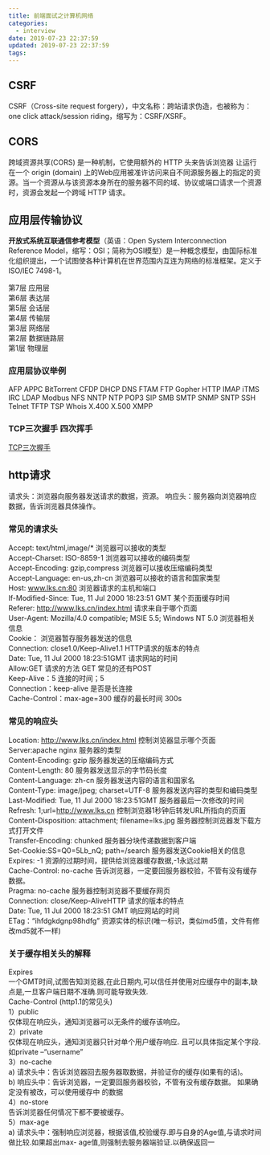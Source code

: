 ```yaml
---
title: 前端面试之计算机网络
categories:
  - interview
date: 2019-07-23 22:37:59
updated: 2019-07-23 22:37:59
tags:
---
```

## CSRF

CSRF（Cross-site request forgery），中文名称：跨站请求伪造，也被称为：one click attack/session riding，缩写为：CSRF/XSRF。

## CORS

跨域资源共享(CORS) 是一种机制，它使用额外的 HTTP 头来告诉浏览器  让运行在一个 origin (domain) 上的Web应用被准许访问来自不同源服务器上的指定的资源。当一个资源从与该资源本身所在的服务器不同的域、协议或端口请求一个资源时，资源会发起一个跨域 HTTP 请求。

## 应用层传输协议

**开放式系统互联通信参考模型**（英语：Open System Interconnection Reference Model，缩写：OSI；简称为OSI模型）是一种概念模型，由国际标准化组织提出，一个试图使各种计算机在世界范围内互连为网络的标准框架。定义于ISO/IEC 7498-1。

第7层 应用层  
第6层 表达层  
第5层 会话层  
第4层 传输层  
第3层 网络层  
第2层 数据链路层  
第1层 物理层  

### 应用层协议举例

AFP
APPC
BitTorrent
CFDP
DHCP
DNS
FTAM
FTP
Gopher
HTTP
IMAP
iTMS
IRC
LDAP
Modbus
NFS
NNTP
NTP
POP3
SIP
SMB
SMTP
SNMP
SNTP
SSH
Telnet
TFTP
TSP
Whois
X.400
X.500
XMPP

### TCP三次握手 四次挥手

[TCP三次握手](https://hit-alibaba.github.io/interview/basic/network/TCP.html)

## http请求

请求头：浏览器向服务器发送请求的数据，资源。
响应头：服务器向浏览器响应数据，告诉浏览器具体操作。

### 常见的请求头

Accept: text/html,image/*                                            浏览器可以接收的类型  
Accept-Charset: ISO-8859-1                                      浏览器可以接收的编码类型  
Accept-Encoding: gzip,compress                               浏览器可以接收压缩编码类型  
Accept-Language: en-us,zh-cn                                浏览器可以接收的语言和国家类型  
Host: www.lks.cn:80                                               浏览器请求的主机和端口  
If-Modified-Since: Tue, 11 Jul 2000 18:23:51 GMT   某个页面缓存时间  
Referer: http://www.lks.cn/index.html                         请求来自于哪个页面  
User-Agent: Mozilla/4.0 compatible; MSIE 5.5; Windows NT 5.0   浏览器相关信息  
Cookie：                                                       浏览器暂存服务器发送的信息  
Connection: close1.0/Keep-Alive1.1                          HTTP请求的版本的特点  
Date: Tue, 11 Jul 2000 18:23:51GMT                       请求网站的时间  
Allow:GET                                                 请求的方法 GET 常见的还有POST  
Keep-Alive：5                                              连接的时间；5  
Connection：keep-alive                                             是否是长连接  
Cache-Control：max-age=300                                   缓存的最长时间 300s  

### 常见的响应头

Location: http://www.lks.cn/index.html                          控制浏览器显示哪个页面  
Server:apache nginx                                                   服务器的类型  
Content-Encoding: gzip                                               服务器发送的压缩编码方式  
Content-Length: 80                                                     服务器发送显示的字节码长度  
Content-Language: zh-cn                                           服务器发送内容的语言和国家名  
Content-Type: image/jpeg; charset=UTF-8                 服务器发送内容的类型和编码类型  
Last-Modified: Tue, 11 Jul 2000 18:23:51GMT           服务器最后一次修改的时间  
Refresh: 1;url=http://www.lks.cn                                  控制浏览器1秒钟后转发URL所指向的页面  
Content-Disposition: attachment; filename=lks.jpg      服务器控制浏览器发下载方式打开文件  
Transfer-Encoding: chunked                                      服务器分块传递数据到客户端  
Set-Cookie:SS=Q0=5Lb_nQ; path=/search                服务器发送Cookie相关的信息  
Expires: -1                                            资源的过期时间，提供给浏览器缓存数据,-1永远过期  
Cache-Control: no-cache                                  告诉浏览器，一定要回服务器校验，不管有没有缓存数据。  
Pragma: no-cache                                           服务器控制浏览器不要缓存网页  
Connection: close/Keep-AliveHTTP                         请求的版本的特点  
Date: Tue, 11 Jul 2000 18:23:51 GMT                       响应网站的时间  
ETag：“ihfdgkdgnp98hdfg”                                       资源实体的标识(唯一标识，类似md5值，文件有修改md5就不一样)  

### 关于缓存相关头的解释

 Expires  
            一个GMT时间,试图告知浏览器,在此日期内,可以信任并使用对应缓存中的副本,缺点是,一旦客户端日期不准确.则可能导致失效.  
 Cache-Control (http1.1的常见头)  
       1）public  
         仅体现在响应头，通知浏览器可以无条件的缓存该响应。  
      2）private  
         仅体现在响应头，通知浏览器只针对单个用户缓存响应. 且可以具体指定某个字段.如private –“username”  
      3）no-cache  
          a) 请求头中：告诉浏览器回去服务器取数据，并验证你的缓存(如果有的话)。  
          b) 响应头中：告诉浏览器，一定要回服务器校验，不管有没有缓存数据。 如果确定没有被改，可以使用缓存中               的数据  
      4）no-store  
          告诉浏览器任何情况下都不要被缓存。  
      5）max-age  
          a) 请求头中：强制响应浏览器，根据该值,校验缓存.即与自身的Age值,与请求时间做比较.如果超出max-    age值,则强制去服务器端验证.以确保返回一  
